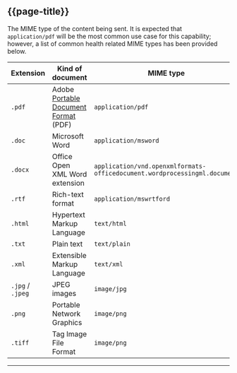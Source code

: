 ## {{page-title}}

The MIME type of the content being sent. It is expected that `application/pdf` will be the most common use case for this capability; however, a list of common health related MIME types has been provided below.

<table data-responsive class="nhsd-!t-margin-bottom-6">
    <thead>
        <tr>
            <th>Extension</th>
            <th>Kind of document</th>
            <th>MIME type</th>
        </tr>
    </thead>
    <tbody>
        <!-- appliaction/pdf -->
        <tr>
            <td><code>.pdf</code></td>
            <td>
                Adobe <a href="https://www.adobe.com/acrobat/about-adobe-pdf.html">Portable Document Format</a> (PDF)
            </td>
            <td><code>application/pdf</code></td>
        </tr>
        <!-- application/msword -->
        <tr>
            <td><code>.doc</code></td>
            <td>Microsoft Word</td>
            <td><code>application/msword</code></td>
        </tr>
        <!-- application/vnd.openxmlformats-officedocument.wordprocessingml.document -->
                <tr>
            <td><code>.docx</code></td>
            <td>Office Open XML Word extension</td>
            <td><code>application/vnd.openxmlformats-officedocument.wordprocessingml.document</code></td>
        </tr>
        <!-- application/rtf -->
        <tr>
            <td><code>.rtf</code></td>
            <td>Rich-text format</td>
            <td><code>application/mswrtford</code></td>
        </tr>
        <!-- text/html -->
        <tr>
            <td><code>.html</code></td>
            <td>Hypertext Markup Language</td>
            <td><code>text/html</code></td>
        </tr>
        <!-- text/plain -->
        <tr>
            <td><code>.txt</code></td>
            <td>Plain text</td>
            <td><code>text/plain</code></td>
        </tr>
        <!-- text/xml -->
        <tr>
            <td><code>.xml</code></td>
            <td>Extensible Markup Language</td>
            <td><code>text/xml</code></td>
        </tr>
        <!-- image/jpg -->
        <tr>
            <td><code>.jpg</code> / <code>.jpeg</code></td>
            <td>JPEG images</td>
            <td><code>image/jpg</code></td>
        </tr>
        <!-- image/png -->
        <tr>
            <td><code>.png</code></td>
            <td>Portable Network Graphics</td>
            <td><code>image/png</code></td>
        </tr>
        <!-- image/tiff -->
        <tr>
            <td><code>.tiff</code></td>
            <td>Tag Image File Format</td>
            <td><code>image/png</code></td>
        </tr>
    </tbody>
</table>

---
